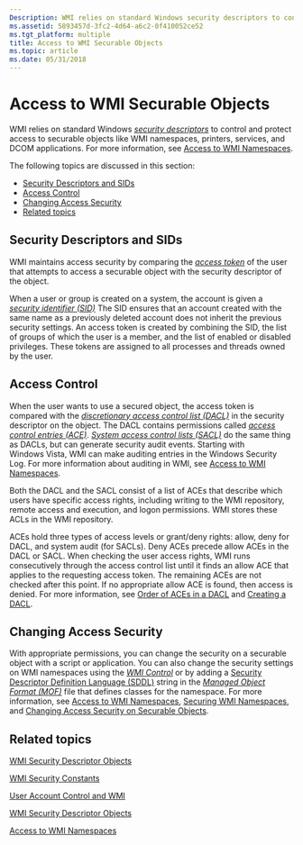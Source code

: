 ```yaml
---
Description: WMI relies on standard Windows security descriptors to control and protect access to securable objects like WMI namespaces, printers, services, and DCOM applications.
ms.assetid: 5893457d-3fc2-4d64-a6c2-0f410052ce52
ms.tgt_platform: multiple
title: Access to WMI Securable Objects
ms.topic: article
ms.date: 05/31/2018
---
```


# Access to WMI Securable Objects

WMI relies on standard Windows [*security descriptors*](/windows/desktop/SecGloss/s-gly) to control and protect access to securable objects like WMI namespaces, printers, services, and DCOM applications. For more information, see [Access to WMI Namespaces](access-to-wmi-namespaces.md).

The following topics are discussed in this section:

-   [Security Descriptors and SIDs](#security-descriptors-and-sids)
-   [Access Control](#access-control)
-   [Changing Access Security](#changing-access-security)
-   [Related topics](#related-topics)

## Security Descriptors and SIDs

WMI maintains access security by comparing the [*access token*](/windows/desktop/SecGloss/a-gly) of the user that attempts to access a securable object with the security descriptor of the object.

When a user or group is created on a system, the account is given a [*security identifier (SID)*](/windows/desktop/SecGloss/s-gly) The SID ensures that an account created with the same name as a previously deleted account does not inherit the previous security settings. An access token is created by combining the SID, the list of groups of which the user is a member, and the list of enabled or disabled privileges. These tokens are assigned to all processes and threads owned by the user.

## Access Control

When the user wants to use a secured object, the access token is compared with the [*discretionary access control list (DACL)*](/windows/desktop/SecGloss/d-gly) in the security descriptor on the object. The DACL contains permissions called [*access control entries (ACE)*](/windows/desktop/SecGloss/a-gly). [*System access control lists (SACL)*](/windows/desktop/SecGloss/s-gly) do the same thing as DACLs, but can generate security audit events. Starting with Windows Vista, WMI can make auditing entries in the Windows Security Log. For more information about auditing in WMI, see [Access to WMI Namespaces](access-to-wmi-namespaces.md).

Both the DACL and the SACL consist of a list of ACEs that describe which users have specific access rights, including writing to the WMI repository, remote access and execution, and logon permissions. WMI stores these ACLs in the WMI repository.

ACEs hold three types of access levels or grant/deny rights: allow, deny for DACL, and system audit (for SACLs). Deny ACEs precede allow ACEs in the DACL or SACL. When checking the user access rights, WMI runs consecutively through the access control list until it finds an allow ACE that applies to the requesting access token. The remaining ACEs are not checked after this point. If no appropriate allow ACE is found, then access is denied. For more information, see [Order of ACEs in a DACL](/windows/desktop/SecAuthZ/order-of-aces-in-a-dacl) and [Creating a DACL](/windows/desktop/SecBP/creating-a-dacl).

## Changing Access Security

With appropriate permissions, you can change the security on a securable object with a script or application. You can also change the security settings on WMI namespaces using the [*WMI Control*](gloss-w.md) or by adding a [Security Descriptor Definition Language (SDDL)](/windows/desktop/SecAuthZ/security-descriptor-definition-language) string in the [*Managed Object Format (MOF)*](gloss-m.md) file that defines classes for the namespace. For more information, see [Access to WMI Namespaces](access-to-wmi-namespaces.md), [Securing WMI Namespaces](securing-wmi-namespaces.md), and [Changing Access Security on Securable Objects](changing-access-security-on-securable-objects.md).

## Related topics

<dl> <dt>

[WMI Security Descriptor Objects](wmi-security-descriptor-objects.md)
</dt> <dt>

[WMI Security Constants](wmi-security-constants.md)
</dt> <dt>

[User Account Control and WMI](user-account-control-and-wmi.md)
</dt> <dt>

[WMI Security Descriptor Objects](wmi-security-descriptor-objects.md)
</dt> <dt>

[Access to WMI Namespaces](access-to-wmi-namespaces.md)
</dt> </dl>

 

 